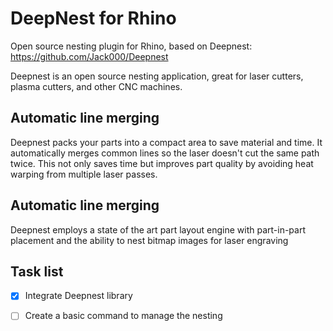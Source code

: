# DeepNest for Rhino
Open source nesting plugin for Rhino, based on Deepnest: https://github.com/Jack000/Deepnest

Deepnest is an open source nesting application, great for laser cutters, plasma cutters, and other CNC machines.

## Automatic line merging
Deepnest packs your parts into a compact area to save material and time. It automatically merges common lines so the laser doesn't cut the same path twice.
This not only saves time but improves part quality by avoiding heat warping from multiple laser passes.

## Automatic line merging
Deepnest employs a state of the art part layout engine with part-in-part placement and the ability to nest bitmap images for laser engraving

## Task list
- [x] Integrate Deepnest library
- [ ] Create a basic command to manage the nesting


